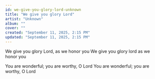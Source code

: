 ```yaml
---
id: we-give-you-glory-lord-unknown
title: "We give you glory Lord"
artist: "Unknown"
album: ""
cover: ""
created: "September 11, 2025, 2:15 PM"
updated: "September 11, 2025, 2:15 PM"
---
```


We give you glory Lord, as we honor you
We give you glory lord as we honor you

You are wonderful; you are worthy, O Lord
You are wonderful; you are worthy, O Lord
